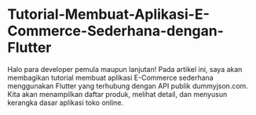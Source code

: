 # Tutorial-Membuat-Aplikasi-E-Commerce-Sederhana-dengan-Flutter
Halo para developer pemula maupun lanjutan! Pada artikel ini, saya akan membagikan tutorial membuat aplikasi E-Commerce sederhana menggunakan Flutter yang terhubung dengan API publik dummyjson.com. Kita akan menampilkan daftar produk, melihat detail, dan menyusun kerangka dasar aplikasi toko online.
